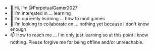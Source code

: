 - 👋 Hi, I’m @PerpetualGamer2027
- 👀 I’m interested in ... learning
- 🌱 I’m currently learning ... how to mod games
- 💞️ I’m looking to collaborate on ... nothing yet because I don't know enough
- 📫 How to reach me ... I'm only just learning so at this point I know nothing. Please forgive me for being offline and/or unreachable.

<!---
PerpetualGamer2027/PerpetualGamer2027 is a ✨ special ✨ repository because its `README.md` (this file) appears on your GitHub profile.
You can click the Preview link to take a look at your changes.
--->
